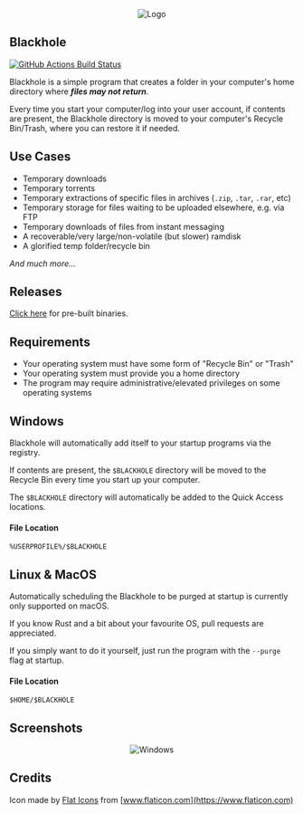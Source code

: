 <p align="center">
	<img alt="Logo" src="https://i.imgur.com/VX8fAQI.png"/>
</p>

## Blackhole

[![GitHub Actions Build Status](https://github.com/WilliamVenner/blackhole/workflows/build/badge.svg)](https://github.com/WilliamVenner/blackhole/actions?query=workflow%3Abuild)

Blackhole is a simple program that creates a folder in your computer's home directory where **_files may not return_**.

Every time you start your computer/log into your user account, if contents are present, the Blackhole directory is moved to your computer's Recycle Bin/Trash, where you can restore it if needed.

## Use Cases

* Temporary downloads
* Temporary torrents
* Temporary extractions of specific files in archives (`.zip`, `.tar`, `.rar`, etc)
* Temporary storage for files waiting to be uploaded elsewhere, e.g. via FTP
* Temporary downloads of files from instant messaging
* A recoverable/very large/non-volatile (but slower) ramdisk
* A glorified temp folder/recycle bin

_And much more..._

## Releases

[Click here](https://github.com/WilliamVenner/blackhole/releases) for pre-built binaries.

## Requirements

* Your operating system must have some form of "Recycle Bin" or "Trash"
* Your operating system must provide you a home directory
* The program may require administrative/elevated privileges on some operating systems

## Windows

Blackhole will automatically add itself to your startup programs via the registry.

If contents are present, the `$BLACKHOLE` directory will be moved to the Recycle Bin every time you start up your computer.

The `$BLACKHOLE` directory will automatically be added to the Quick Access locations.

#### File Location

`%USERPROFILE%/$BLACKHOLE`

## Linux & MacOS

Automatically scheduling the Blackhole to be purged at startup is currently only supported on macOS.

If you know Rust and a bit about your favourite OS, pull requests are appreciated.

If you simply want to do it yourself, just run the program with the `--purge` flag at startup.

#### File Location

`$HOME/$BLACKHOLE`

## Screenshots

<p align="center">
	<img alt="Windows" src="https://i.imgur.com/LwHRoH5.png/">
</p>

## Credits

Icon made by [Flat Icons](https://www.flaticon.com/authors/flat-icons) from [www.flaticon.com](https://www.flaticon.com)
